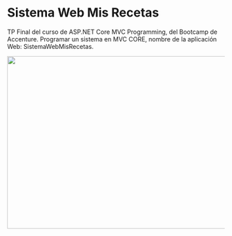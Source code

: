 # Sistema Web Mis Recetas
TP Final del curso de ASP.NET Core MVC Programming, del Bootcamp de Accenture.
Programar un sistema en MVC CORE, nombre de la aplicación Web: SistemaWebMisRecetas.
<div align="row" >
      <img src="https://user-images.githubusercontent.com/98399167/223590541-4a731d13-13dd-4abc-9d83-82db5eeeed0c.png" width="900" height="400"  />
</div>
